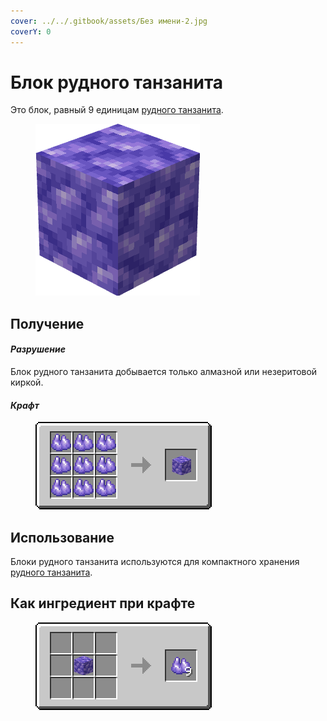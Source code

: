 ```yaml
---
cover: ../../.gitbook/assets/Без имени-2.jpg
coverY: 0
---
```


# Блок рудного танзанита

Это блок, равный 9 единицам [рудного танзанита](../materialy/metally-i-mineraly/rudnyi-tanzanit.md).

<figure><img src="../../.gitbook/assets/raw_purple_ore_block.png" alt=""><figcaption></figcaption></figure>

## Получение

#### _Разрушение_

Блок рудного танзанита добывается только алмазной или незеритовой киркой.

#### _Крафт_

<figure><img src="../../.gitbook/assets/raw_purple_ore_block_result-x1.png" alt=""><figcaption></figcaption></figure>

## Использование

Блоки рудного танзанита используются для компактного хранения [рудного танзанита](../materialy/metally-i-mineraly/rudnyi-tanzanit.md).

## Как ингредиент при крафте

<figure><img src="../../.gitbook/assets/raw_purple_ore_result-multi.png" alt=""><figcaption></figcaption></figure>
